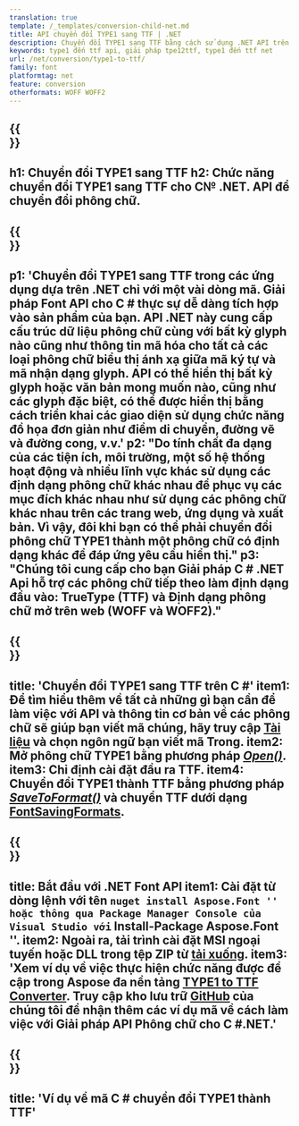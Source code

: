 ```yaml
---
translation: true
template: /_templates/conversion-child-net.md
title: API chuyển đổi TYPE1 sang TTF | .NET
description: Chuyển đổi TYPE1 sang TTF bằng cách sử dụng .NET API trên Windows. Tích hợp chức năng chuyển đổi phông chữ TYPE1 sang TTF gốc này vào giải pháp của riêng bạn.
keywords: type1 đến ttf api, giải pháp tpe12ttf, type1 đến ttf net
url: /net/conversion/type1-to-ttf/
family: font
platformtag: net
feature: conversion
otherformats: WOFF WOFF2
---
```


{{<section banner>}}
---
h1: Chuyển đổi TYPE1 sang TTF
h2: Chức năng chuyển đổi TYPE1 sang TTF cho C№ .NET. API để chuyển đổi phông chữ.
---

{{<section overview>}}
---
p1: 'Chuyển đổi TYPE1 sang TTF trong các ứng dụng dựa trên .NET chỉ với một vài dòng mã. Giải pháp Font API cho С # thực sự dễ dàng tích hợp vào sản phẩm của bạn. API .NET này cung cấp cấu trúc dữ liệu phông chữ cùng với bất kỳ glyph nào cũng như thông tin mã hóa cho tất cả các loại phông chữ biểu thị ánh xạ giữa mã ký tự và mã nhận dạng glyph. API có thể hiển thị bất kỳ glyph hoặc văn bản mong muốn nào, cũng như các glyph đặc biệt, có thể được hiển thị bằng cách triển khai các giao diện sử dụng chức năng đồ họa đơn giản như điểm di chuyển, đường vẽ và đường cong, v.v.'
p2: "Do tính chất đa dạng của các tiện ích, môi trường, một số hệ thống hoạt động và nhiều lĩnh vực khác sử dụng các định dạng phông chữ khác nhau để phục vụ các mục đích khác nhau như sử dụng các phông chữ khác nhau trên các trang web, ứng dụng và xuất bản. Vì vậy, đôi khi bạn có thể phải chuyển đổi phông chữ TYPE1 thành một phông chữ có định dạng khác để đáp ứng yêu cầu hiển thị."
p3: "Chúng tôi cung cấp cho bạn Giải pháp С # .NET Api hỗ trợ các phông chữ tiếp theo làm định dạng đầu vào: TrueType (TTF) và Định dạng phông chữ mở trên web (WOFF và WOFF2)."
---

{{<section feature1>}}
---
title: 'Chuyển đổi TYPE1 sang TTF trên C #'
item1: Để tìm hiểu thêm về tất cả những gì bạn cần để làm việc với API và thông tin cơ bản về các phông chữ sẽ giúp bạn viết mã chúng, hãy truy cập [Tài liệu](https://docs.aspose.com/font/) và chọn ngôn ngữ bạn viết mã Trong.
item2: Mở phông chữ TYPE1 bằng phương pháp [*Open()*](https://reference.aspose.com/font/net/aspose.font/font/open/).
item3: Chỉ định cài đặt đầu ra TTF.
item4: Chuyển đổi TYPE1 thành TTF bằng phương pháp [*SaveToFormat()*](https://reference.aspose.com/font/net/aspose.font/font/savetoformat/) và chuyển TTF dưới dạng [FontSavingFormats](https://thamchiếu.aspose.com/font/net/aspose.font/fontsavingformats).
---

{{<section feature2>}}
---
title: Bắt đầu với .NET Font API
item1: Cài đặt từ dòng lệnh với tên `` nuget install Aspose.Font '' hoặc thông qua Package Manager Console của Visual Studio với `` Install-Package Aspose.Font ''.
item2: Ngoài ra, tải trình cài đặt MSI ngoại tuyến hoặc DLL trong tệp ZIP từ [tải xuống](https://downloads.aspose.com/font/net).
item3: 'Xem ví dụ về việc thực hiện chức năng được đề cập trong Aspose đa nền tảng [TYPE1 to TTF Converter](https://products.aspose.app/font/conversion/type1-to-ttf). Truy cập kho lưu trữ [GitHub](https://github.com/aspose-font/Aspose.Font-Documentation/tree/master/net-examples) của chúng tôi để nhận thêm các ví dụ mã về cách làm việc với Giải pháp API Phông chữ cho C #.NET.'
---

{{<section codeexample>}}
---
title: 'Ví dụ về mã C # chuyển đổi TYPE1 thành TTF'
---